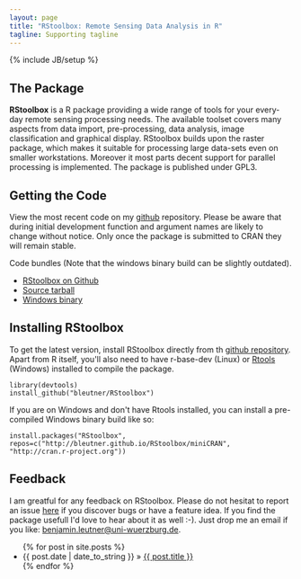 ```yaml
---
layout: page
title: "RStoolbox: Remote Sensing Data Analysis in R"
tagline: Supporting tagline
---
```

{% include JB/setup %}




## The Package

**RStoolbox** is a R package providing a wide range of tools for your every-day remote sensing processing needs. 
The available toolset covers many aspects from data import, pre-processing, data analysis, image classification and graphical display. 
RStoolbox builds upon the raster package, which makes it suitable for processing large data-sets even on smaller workstations. 
Moreover it most parts decent support for parallel processing is implemented. The package is published under GPL3.

## Getting the Code

View the most recent code on my [github](http://www.github.com/bleutner/RStoolbox) repository. 
Please be aware that during initial development function and argument names are likely to change without notice.
Only once the package is submitted to CRAN they will remain stable.

Code bundles (Note that the windows binary build can be slightly outdated).

 <ul class="tag_box" >
  <li><a href="http://www.github.com/bleutner/RStoolbox">RStoolbox on Github</a></li>
  <li><a href="https://github.com/bleutner/RStoolbox/tarball/master">Source tarball</a></li>
 <li><a href="miniCRAN/bin/windows/contrib/3.1/RStoolbox_0.0.0.9000.zip">Windows binary</a></li>
 </ul>

   
## Installing RStoolbox

To get the latest version, install RStoolbox directly from th [github repository](http://www.github.com/bleutner/RStoolbox). 
Apart from R itself, you'll also need to have r-base-dev (Linux) or [Rtools](http://cran.r-project.org/bin/windows/Rtools) (Windows) installed to compile the package.

    library(devtools)
    install_github("bleutner/RStoolbox")
    
If you are on Windows and don't have Rtools installed, you can install a pre-compiled Windows binary build like so:

	install.packages("RStoolbox", repos=c("http://bleutner.github.io/RStoolbox/miniCRAN", "http://cran.r-project.org"))     


## Feedback

I am greatful for any feedback on RStoolbox. Please do not hesitat to report an issue [here](https://github.com/bleutner/RStoolbox/issues) if you discover bugs or have a feature idea.
If you find the package usefull I'd love to hear about it as well :-). Just drop me an email if you like: benjamin.leutner@uni-wuerzburg.de.



<ul class="posts">
  {% for post in site.posts %}
    <li><span>{{ post.date | date_to_string }}</span> &raquo; <a href="{{ BASE_PATH }}{{ post.url }}">{{ post.title }}</a></li>
  {% endfor %}
</ul>



